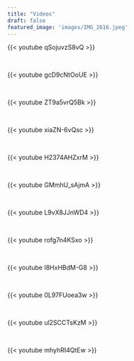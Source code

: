 ```yaml
---
title: "Videos"
draft: false
featured_image: 'images/IMG_2616.jpeg'
---
```


{{< youtube qSojuvzS8vQ >}}

&nbsp;

{{< youtube gcD9cNtOoUE >}}

&nbsp;

{{< youtube ZT9a5vrQ5Bk >}}

&nbsp;

{{< youtube xiaZN-6vQsc >}}

&nbsp;

{{< youtube H2374AHZxrM >}}

&nbsp;

{{< youtube GMmhU_sAjmA >}}

&nbsp;


{{< youtube L9vX8JJnWD4 >}}

&nbsp;

{{< youtube rofg7n4KSxo >}}

&nbsp;

{{< youtube I8HxHBdM-G8 >}}

&nbsp;

{{< youtube 0L97FUoea3w >}}

&nbsp;

{{< youtube ul2SCCTsKzM >}}

&nbsp;

{{< youtube mhyhRI4QtEw >}}



